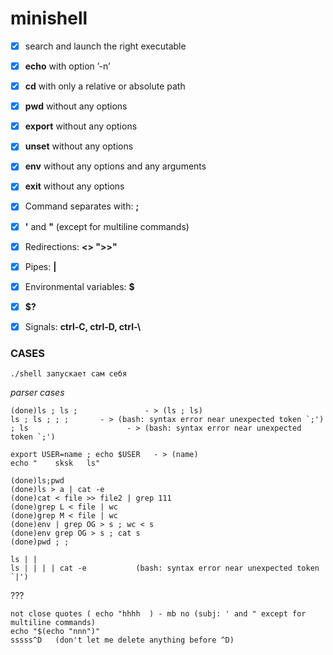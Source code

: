 # minishell

- [X] search and launch the right executable
- [X] **echo** with option ’-n’
- [X] **cd** with only a relative or absolute path
- [X] **pwd** without any options
- [X] **export** without any options
- [X] **unset** without any options
- [X] **env** without any options and any arguments
- [X] **exit** without any options
- [X] Command separates with: **;**
- [X] **'** and **"** (except for multiline commands)
- [X] Redirections: **<> ">>"**
- [X] Pipes: **|**
- [X] Environmental variables: **$**
- [X] **$?**
- [X] Signals: **ctrl-C, ctrl-D, ctrl-\\**


### CASES

```
./shell запускает сам себя
```

*parser cases*
```
(done)ls ; ls ;  			  - > (ls ; ls)
ls ; ls ; ; ; 		- > (bash: syntax error near unexpected token `;')
; ls 				      - > (bash: syntax error near unexpected token `;')

export USER=name ; echo $USER   - > (name)
echo "    sksk   ls"

(done)ls;pwd
(done)ls > a | cat -e
(done)cat < file >> file2 | grep 111
(done)grep L < file | wc
(done)grep M < file | wc
(done)env | grep OG > s ; wc < s
(done)env grep OG > s ; cat s
(done)pwd ; ;

ls | |
ls | | | | cat -e			(bash: syntax error near unexpected token `|')

```

???
```
not close quotes ( echo "hhhh  ) - mb no (subj: ' and " except for multiline commands)
echo "$(echo "nnn")"
sssss^D   (don't let me delete anything before ^D)
```


